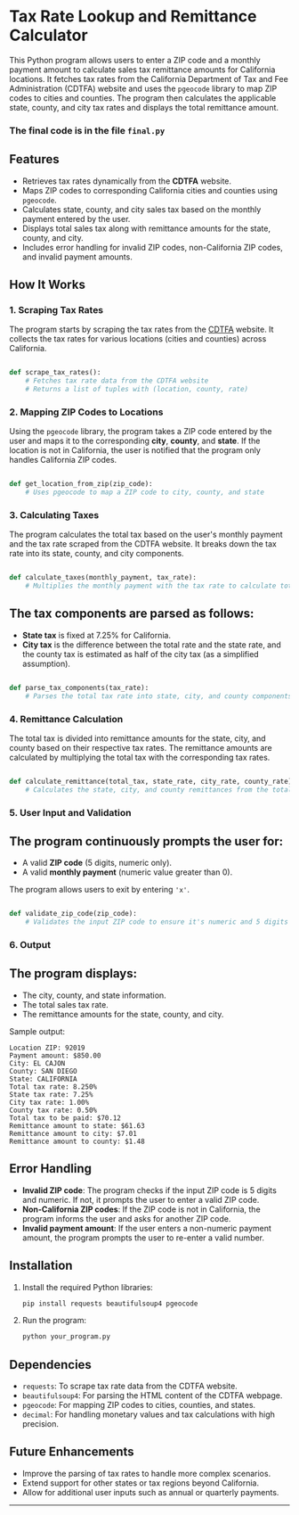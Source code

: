 Tax Rate Lookup and Remittance Calculator
=========================================

This Python program allows users to enter a ZIP code and a monthly payment amount to calculate sales tax remittance amounts for California locations. It fetches tax rates from the California Department of Tax and Fee Administration (CDTFA) website and uses the `pgeocode` library to map ZIP codes to cities and counties. The program then calculates the applicable state, county, and city tax rates and displays the total remittance amount.

### The final code is in the file ```final.py```

Features
--------

*   Retrieves tax rates dynamically from the **CDTFA** website.
*   Maps ZIP codes to corresponding California cities and counties using `pgeocode`.
*   Calculates state, county, and city sales tax based on the monthly payment entered by the user.
*   Displays total sales tax along with remittance amounts for the state, county, and city.
*   Includes error handling for invalid ZIP codes, non-California ZIP codes, and invalid payment amounts.

How It Works
------------

### 1\. Scraping Tax Rates

The program starts by scraping the tax rates from the [CDTFA](https://www.cdtfa.ca.gov/taxes-and-fees/rates.aspx) website. It collects the tax rates for various locations (cities and counties) across California.

```python

def scrape_tax_rates():
    # Fetches tax rate data from the CDTFA website
    # Returns a list of tuples with (location, county, rate)
```

### 2\. Mapping ZIP Codes to Locations

Using the `pgeocode` library, the program takes a ZIP code entered by the user and maps it to the corresponding **city**, **county**, and **state**. If the location is not in California, the user is notified that the program only handles California ZIP codes.

```python

def get_location_from_zip(zip_code):
    # Uses pgeocode to map a ZIP code to city, county, and state
```

### 3\. Calculating Taxes

The program calculates the total tax based on the user's monthly payment and the tax rate scraped from the CDTFA website. It breaks down the tax rate into its state, county, and city components.

```python

def calculate_taxes(monthly_payment, tax_rate):
    # Multiplies the monthly payment with the tax rate to calculate total tax
```

The tax components are parsed as follows:
-----------------------------------------

*   **State tax** is fixed at 7.25% for California.
*   **City tax** is the difference between the total rate and the state rate, and the county tax is estimated as half of the city tax (as a simplified assumption).

```python

def parse_tax_components(tax_rate):
    # Parses the total tax rate into state, city, and county components
```

### 4\. Remittance Calculation

The total tax is divided into remittance amounts for the state, city, and county based on their respective tax rates. The remittance amounts are calculated by multiplying the total tax with the corresponding tax rates.

```python

def calculate_remittance(total_tax, state_rate, city_rate, county_rate):
    # Calculates the state, city, and county remittances from the total tax
```

### 5\. User Input and Validation

The program continuously prompts the user for:
----------------------------------------------

*   A valid **ZIP code** (5 digits, numeric only).
*   A valid **monthly payment** (numeric value greater than 0).

The program allows users to exit by entering `'x'`.

```python

def validate_zip_code(zip_code):
    # Validates the input ZIP code to ensure it's numeric and 5 digits
```

### 6\. Output

The program displays:
---------------------

*   The city, county, and state information.
*   The total sales tax rate.
*   The remittance amounts for the state, county, and city.

Sample output:

```
Location ZIP: 92019
Payment amount: $850.00
City: EL CAJON
County: SAN DIEGO
State: CALIFORNIA
Total tax rate: 8.250%
State tax rate: 7.25%
City tax rate: 1.00%
County tax rate: 0.50%
Total tax to be paid: $70.12
Remittance amount to state: $61.63
Remittance amount to city: $7.01
Remittance amount to county: $1.48
```

Error Handling
--------------

*   **Invalid ZIP code**: The program checks if the input ZIP code is 5 digits and numeric. If not, it prompts the user to enter a valid ZIP code.
*   **Non-California ZIP codes**: If the ZIP code is not in California, the program informs the user and asks for another ZIP code.
*   **Invalid payment amount**: If the user enters a non-numeric payment amount, the program prompts the user to re-enter a valid number.

Installation
------------

1.  Install the required Python libraries:

    ```bash
    pip install requests beautifulsoup4 pgeocode
    ```

2.  Run the program:

    ```bash
    python your_program.py
    ```


Dependencies
------------

*   `requests`: To scrape tax rate data from the CDTFA website.
*   `beautifulsoup4`: For parsing the HTML content of the CDTFA webpage.
*   `pgeocode`: For mapping ZIP codes to cities, counties, and states.
*   `decimal`: For handling monetary values and tax calculations with high precision.

Future Enhancements
-------------------

*   Improve the parsing of tax rates to handle more complex scenarios.
*   Extend support for other states or tax regions beyond California.
*   Allow for additional user inputs such as annual or quarterly payments.

* * *
